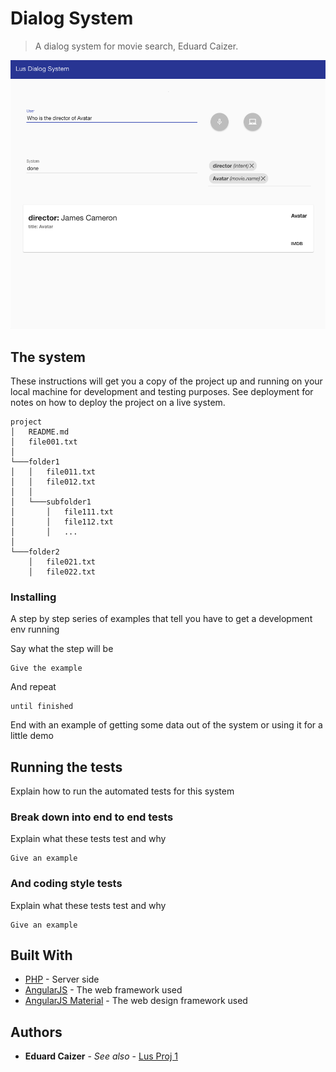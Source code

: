 # Dialog System
> A dialog system for movie search, Eduard Caizer.

![](header.png)

## The system

These instructions will get you a copy of the project up and running on your local machine for development and testing purposes. See deployment for notes on how to deploy the project on a live system.
```
project
│   README.md
│   file001.txt    
│
└───folder1
│   │   file011.txt
│   │   file012.txt
│   │
│   └───subfolder1
│       │   file111.txt
│       │   file112.txt
│       │   ...
│   
└───folder2
    │   file021.txt
    │   file022.txt
```
### Installing

A step by step series of examples that tell you have to get a development env running

Say what the step will be

```
Give the example
```

And repeat

```
until finished
```

End with an example of getting some data out of the system or using it for a little demo

## Running the tests

Explain how to run the automated tests for this system

### Break down into end to end tests

Explain what these tests test and why

```
Give an example
```

### And coding style tests

Explain what these tests test and why

```
Give an example
```

## Built With

* [PHP](php.net) - Server side
* [AngularJS](https://angularjs.org/) - The web framework used
* [AngularJS Material](https://material.angularjs.org/latest/) - The web design framework used

## Authors

* **Eduard Caizer** - *See also* - [Lus Proj 1](https://github.com/Rezyak/LUS-Project-1)
